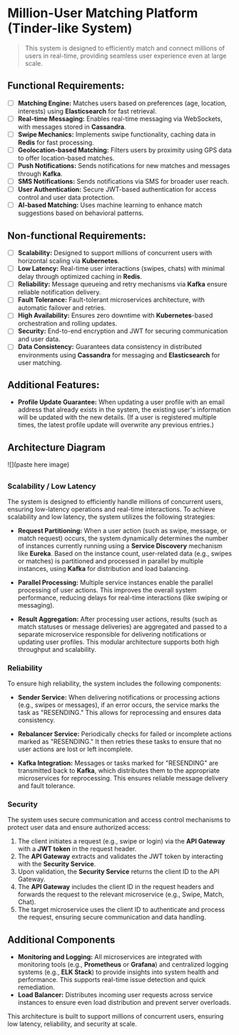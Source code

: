 # Million-User Matching Platform (Tinder-like System)

> This system is designed to efficiently match and connect millions of users in real-time, providing seamless user experience even at large scale.

## Functional Requirements:

- [ ] **Matching Engine:** Matches users based on preferences (age, location, interests) using **Elasticsearch** for fast retrieval.
- [ ] **Real-time Messaging:** Enables real-time messaging via WebSockets, with messages stored in **Cassandra**.
- [ ] **Swipe Mechanics:** Implements swipe functionality, caching data in **Redis** for fast processing.
- [ ] **Geolocation-based Matching:** Filters users by proximity using GPS data to offer location-based matches.
- [ ] **Push Notifications:** Sends notifications for new matches and messages through **Kafka**.
- [ ] **SMS Notifications:** Sends notifications via SMS for broader user reach.
- [ ] **User Authentication:** Secure JWT-based authentication for access control and user data protection.
- [ ] **AI-based Matching:** Uses machine learning to enhance match suggestions based on behavioral patterns.

## Non-functional Requirements:

- [ ] **Scalability:** Designed to support millions of concurrent users with horizontal scaling via **Kubernetes**.
- [ ] **Low Latency:** Real-time user interactions (swipes, chats) with minimal delay through optimized caching in **Redis**.
- [ ] **Reliability:** Message queueing and retry mechanisms via **Kafka** ensure reliable notification delivery.
- [ ] **Fault Tolerance:** Fault-tolerant microservices architecture, with automatic failover and retries.
- [ ] **High Availability:** Ensures zero downtime with **Kubernetes**-based orchestration and rolling updates.
- [ ] **Security:** End-to-end encryption and JWT for securing communication and user data.
- [ ] **Data Consistency:** Guarantees data consistency in distributed environments using **Cassandra** for messaging and **Elasticsearch** for user matching.

## Additional Features:

- **Profile Update Guarantee:** When updating a user profile with an email address that already exists in the system, the existing user's information will be updated with the new details. (If a user is registered multiple times, the latest profile update will overwrite any previous entries.)

## Architecture Diagram

![](paste here image)

##

### Scalability / Low Latency

The system is designed to efficiently handle millions of concurrent users, ensuring low-latency operations and real-time interactions. To achieve scalability and low latency, the system utilizes the following strategies:

- **Request Partitioning:** When a user action (such as swipe, message, or match request) occurs, the system dynamically determines the number of instances currently running using a **Service Discovery** mechanism like **Eureka**. Based on the instance count, user-related data (e.g., swipes or matches) is partitioned and processed in parallel by multiple instances, using **Kafka** for distribution and load balancing.
  
- **Parallel Processing:** Multiple service instances enable the parallel processing of user actions. This improves the overall system performance, reducing delays for real-time interactions (like swiping or messaging).
  
- **Result Aggregation:** After processing user actions, results (such as match statuses or message deliveries) are aggregated and passed to a separate microservice responsible for delivering notifications or updating user profiles. This modular architecture supports both high throughput and scalability.

### Reliability

To ensure high reliability, the system includes the following components:

- **Sender Service:** When delivering notifications or processing actions (e.g., swipes or messages), if an error occurs, the service marks the task as "RESENDING." This allows for reprocessing and ensures data consistency.
  
- **Rebalancer Service:** Periodically checks for failed or incomplete actions marked as "RESENDING." It then retries these tasks to ensure that no user actions are lost or left incomplete.
  
- **Kafka Integration:** Messages or tasks marked for "RESENDING" are transmitted back to **Kafka**, which distributes them to the appropriate microservices for reprocessing. This ensures reliable message delivery and fault tolerance.

### Security

The system uses secure communication and access control mechanisms to protect user data and ensure authorized access:

1. The client initiates a request (e.g., swipe or login) via the **API Gateway** with a **JWT token** in the request header.
2. The **API Gateway** extracts and validates the JWT token by interacting with the **Security Service**.
3. Upon validation, the **Security Service** returns the client ID to the API Gateway.
4. The **API Gateway** includes the client ID in the request headers and forwards the request to the relevant microservice (e.g., Swipe, Match, Chat).
5. The target microservice uses the client ID to authenticate and process the request, ensuring secure communication and data handling.

## Additional Components

- **Monitoring and Logging:** All microservices are integrated with monitoring tools (e.g., **Prometheus** or **Grafana**) and centralized logging systems (e.g., **ELK Stack**) to provide insights into system health and performance. This supports real-time issue detection and quick remediation.
- **Load Balancer:** Distributes incoming user requests across service instances to ensure even load distribution and prevent server overloads.

This architecture is built to support millions of concurrent users, ensuring low latency, reliability, and security at scale.
